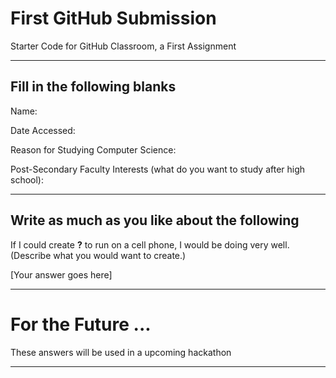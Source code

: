 # First GitHub Submission
Starter Code for GitHub Classroom, a First Assignment

---

## Fill in the following blanks

Name:

Date Accessed:

Reason for Studying Computer Science:

Post-Secondary Faculty Interests (what do you want to study after high school):

---

## Write as much as you like about the following

If I could create ____?____ to run on a cell phone, I would be doing very well.
(Describe what you would want to create.)

[Your answer goes here]

---

# For the Future ...

These answers will be used in a upcoming hackathon

---
